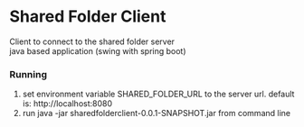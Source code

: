 # Shared Folder Client
Client to connect to the shared folder server <br>
java based application (swing with spring boot)

### Running
1. set environment variable SHARED_FOLDER_URL to the server url. default is: http://localhost:8080
2. run java -jar sharedfolderclient-0.0.1-SNAPSHOT.jar from command line

